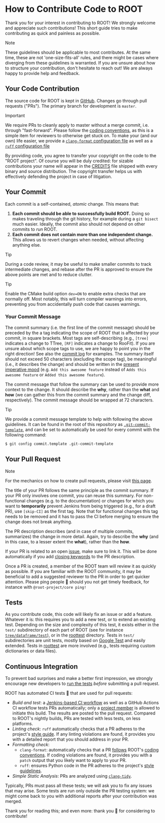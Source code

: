 # How to Contribute Code to ROOT

Thank you for your interest in contributing to ROOT!  We strongly welcome and appreciate such contributions!
This short guide tries to make contributing as quick and painless as possible.

> [!NOTE]
> These guidelines should be applicable to most contributes. At the same time, these are not 'one-size-fits-all' rules,
> and there might be cases where diverging from these guidelines is warranted. If you are unsure about how to structure
> your contribution, don't hesitate to reach out! We are always happy to provide help and feedback.

## Your Code Contribution

The source code for ROOT is kept in [GitHub](https://github.com/root-project/root).
Changes go through pull requests ("PRs").
The primary branch for development is `master`.

> [!IMPORTANT]
> We require PRs to cleanly apply to master without a merge commit, i.e. through "fast-forward".
> Please follow the [coding conventions](https://root.cern/contribute/coding_conventions/), as this is a simple item for
> reviewers to otherwise get stuck on.
> To make your (and our own) life easier, we provide a
> [`clang-format` configuration file](https://github.com/root-project/root/blob/master/.clang-format) as well
> as a [`ruff` configuration file](https://github.com/root-project/root/blob/master/ruff.toml)

By providing code, you agree to transfer your copyright on the code to the "ROOT project".
Of course you will be duly credited: for sizable contributions your name will appear in the
[CREDITS](https://raw.githubusercontent.com/root-project/root/master/README/CREDITS)
file shipped with every binary and source distribution.
The copyright transfer helps us with effectively defending the project in case of litigation.

## Your Commit

Each commit is a self-contained, _atomic_ change. This means that:
1. **Each commit should be able to successfully build ROOT.**
Doing so makes traveling through the git history, for example during a `git bisect` much easier.
Ideally, the commit also should not depend on other commits to _run_ ROOT.
2. **Each commit does not contain more than one independent change.**
This allows us to revert changes when needed, without affecting anything else.

> [!TIP]
> During a code review, it may be useful to make smaller commits to track intermediate changes, and rebase after the PR
> is approved to ensure the above points are met and to reduce clutter.

> [!TIP]
> Enable the CMake build option `dev=ON` to enable extra checks that are normally off. Most notably, this will turn
> compiler warnings into errors, preventing you from accidentally push code that causes warnings.

### Your Commit Message

The commit summary (i.e. the first line of the commit message) should be preceded by the a tag indicating the scope of
ROOT that is affected by your commit, in square brackets. Most tags are self-describing (e.g., `[tree]` indicates a
change to TTree, `[RF]` indicates a change to RooFit). If you are unsure about which scope tags to use, we are happy to
point you in the right direction! See also the [commit log](https://github.com/root-project/root/commits/master/) for
examples. The summary itself should not exceed 50 characters (excluding the scope tag), be meaningful (i.e., it
describes the change) and should be written in the
[present imperative mood](https://git.kernel.org/pub/scm/git/git.git/tree/Documentation/SubmittingPatches?id=HEAD#n239)
(e.g. `Add this awesome feature` instead of `Adds this awesome feature` or `Added this awesome feature`).

The commit message that follow the summary can be used to provide more context to the change.
It should describe the **why**, rather than the **what** and **how** (we can gather this from the commit summary and the
change diff, respectively).
The commit message should be wrapped at 72 characters.

> [!TIP]
> We provide a commit message template to help with following the above guidelines. It can be found in the root of this
> repository as [`.git-commit-template`](https://github.com/root-project/root/blob/master/.git-commit-template),
> and can be set to automatically be used for every commit with the following command:
> ```sh
> $ git config commit.template .git-commit-template
> ```

## Your Pull Request

> [!NOTE]
> For the mechanics on how to create pull requests, please visit
> [this page](https://root.cern/for_developers/creating_pr).

The title of your PR follows the same principle as the commit summary. If your PR only involves one commit, you can
reuse this summary. For non-functional changes (e.g. to the documentation) or changes for which you want to
**temporarily** prevent Jenkins from being triggered (e.g., for a draft PR), use `[skip-CI]` as the first tag.
Note that for functional changes this tag needs to be removed and it has to pass the CI before merging to ensure
the change does not break anything.

The PR description describes (and in case of multiple commits, summarizes) the change in more detail.
Again, try to describe the **why** (and in this case, to a lesser extent the **what**), rather than the **how**.

If your PR is related to an open [issue](https://github.com/root-project/root/issues), make sure to link it.
This will be done automatically if you add
[closing keywords](https://docs.github.com/en/issues/tracking-your-work-with-issues/linking-a-pull-request-to-an-issue)
to the PR description.

Once a PR is created, a member of the ROOT team will review it as quickly as possible.  If you are familiar with the
ROOT community, it may be beneficial to add a suggested reviewer to the PR in order to get quicker attention.
Please ping people :wave: should you not get timely feedback, for instance with `@root-project/core ping!`

## Tests

As you contribute code, this code will likely fix an issue or add a feature.
Whatever it is: this requires you to add a new test, or to extend an existing test. Depending on the size and complexity
of this test, it exists either in the `test/` subdirectory of each part of ROOT (see for instance
[`tree/dataframe/test`](https://github.com/root-project/root/tree/master/tree/dataframe/test)), or in the
[roottest](https://github.com/root-project/root/tree/master/roottest) directory.
Tests in `test/` subdirectories are unit tests, mostly based on
[Google Test](https://github.com/google/googletest) and easily extended. Tests in
[roottest](https://github.com/root-project/root/tree/master/roottest) are more involved (e.g., tests requiring custom dictionaries or
data files).

## Continuous Integration

To prevent bad surprises and make a better first impression, we
strongly encourage new developers to [run the tests](https://root.cern/for_developers/run_the_tests/)
_before_ submitting a pull request.

ROOT has automated CI tests :cop: that are used for pull requests:
- *Build and test*: a [Jenkins-based CI workflow](https://github.com/phsft-bot/build-configuration/blob/master/README.md)
    as well as a GitHub Actions CI workflow tests PRs automatically; only a
    [project member](https://github.com/orgs/root-project/people) is allowed to initiate this build.
    The results are posted to the pull request.
    Compared to ROOT's nightly builds, PRs are tested with less tests, on less platforms.
- *Linting check*: `ruff` automatically checks that a PR adheres to the project's
    [style guide](https://github.com/root-project/root/blob/master/ruff.toml).
    If any linting violations are found, it provides you with a detailed report that you should address in your PR.
- *Formatting check*: 
    - `clang-format`: automatically checks that a PR
    [follows](https://github.com/root-project/root/blob/master/.clang-format) ROOT's
    [coding conventions](https://root.cern/contribute/coding_conventions/).
    If coding violations are found, it provides you with a `patch` output that you likely want to apply to your PR.
    - `ruff`: ensures Python code in the PR adheres to the project's [style guidelines](https://github.com/root-project/root/blob/master/ruff.toml).
- *Simple Static Analysis*: PRs are analyzed using [`clang-tidy`](https://clang.llvm.org/extra/clang-tidy/).

Typically, PRs must pass all these tests; we will ask you to fix any issues that may arise.
Some tests are run only outside the PR testing system:
we might come back to you with additional reports after your contribution was merged.

Thank you for reading this; and even more: thank you :bouquet: for considering to contribute!
